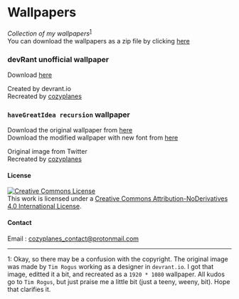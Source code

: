 # Wallpapers
*Collection of my wallpapers*<sup>[1](#disclaimer_copyright)</sup>                
You can download the wallpapers as a zip file by clicking [here](https://github.com/cozyplanes/wallpaper/releases/download/v1/wallpapers.zip)     

### devRant unofficial wallpaper
Download [here](https://github.com/cozyplanes/wallpaper/releases/download/v1/devrant_wallpaper.png)               

Created by devrant.io                  
Recreated by [cozyplanes](https://about.me/cozyplanes)                 

### `haveGreatIdea recursion` wallpaper
Download the original wallpaper from [here](https://github.com/cozyplanes/wallpaper/releases/download/v1/idea_wallpaper.png)   
Download the modified wallpaper with new font from [here](https://github.com/cozyplanes/wallpaper/releases/download/v1/idea_modified.png)   

Original image from Twitter  
Recreated by [cozyplanes](https://about.me/cozyplanes) 

#### License
<a rel="license" href="http://creativecommons.org/licenses/by-nd/4.0/"><img alt="Creative Commons License" style="border-width:0" src="https://i.creativecommons.org/l/by-nd/4.0/88x31.png" /></a><br />This work is licensed under a <a rel="license" href="http://creativecommons.org/licenses/by-nd/4.0/">Creative Commons Attribution-NoDerivatives 4.0 International License</a>.


#### Contact
Email : <cozyplanes_contact@protonmail.com>          

---

<a name="disclaimer_copyright">1</a>: Okay, so there may be a confusion with the copyright. The original image was made by `Tim Rogus` working as a designer in `devrant.io`. I got that image, editted it a bit, and recreated as a `1920 * 1080` wallpaper. All kudos go to `Tim Rogus`, but just praise me a little bit (just a teeny, weeny, bit). Hope that clarifies it.       
